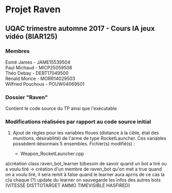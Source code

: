 # Projet Raven
## UQAC trimestre automne 2017 - Cours IA jeux vidéo (8IAR125)

### Membres

Esmé James - JAME15539504
<br/>Paul Michaud - MICP25059508
<br/>Théo Debay - DEBT17049500
<br/>Rénald Morice - MORR14029503
<br/>Wilfried Pouchous - POUW04069501

### Dossier "Raven"

Contient le code source du TP ainsi que l'exécutable


### Modifications réalisées par rapport au code source initial

1) Ajout de règles pour les variables floues (distance à la cible, état des munitions, désirabilité) de l'arme de type RocketLauncher. Ces variables possèdent désormais 5 ensembles. Fichier(s) modifié(s) :

    * Weapon_RocketLauncher.cpp

	
a)création class raven_bot_learner
b)besoin de savoir quand un bot a tiré ou a voulu tiré -> création d'un membre de raven_bot 
qu'on met a true quand on a voulu tiré, il sera remit à false quand le learner aura aprris de ce cas la
c)a chaque (?) update du learner on sauvegarde les infos des autres bots (VITESSE DISTTOTARGET  AMMO TIMEVISIBLE HASFIRED)